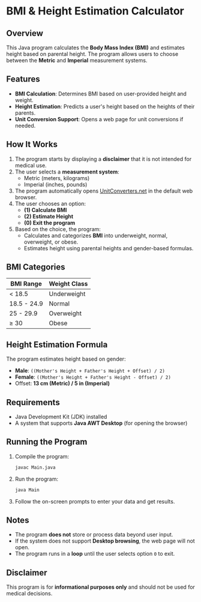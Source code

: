 # BMI & Height Estimation Calculator

## Overview
This Java program calculates the **Body Mass Index (BMI)** and estimates height based on parental height. The program allows users to choose between the **Metric** and **Imperial** measurement systems.

## Features
- **BMI Calculation**: Determines BMI based on user-provided height and weight.
- **Height Estimation**: Predicts a user's height based on the heights of their parents.
- **Unit Conversion Support**: Opens a web page for unit conversions if needed.

## How It Works
1. The program starts by displaying a **disclaimer** that it is not intended for medical use.
2. The user selects a **measurement system**:
   - Metric (meters, kilograms)
   - Imperial (inches, pounds)
3. The program automatically opens [UnitConverters.net](https://www.unitconverters.net/) in the default web browser.
4. The user chooses an option:
   - **(1) Calculate BMI**
   - **(2) Estimate Height**
   - **(0) Exit the program**
5. Based on the choice, the program:
   - Calculates and categorizes **BMI** into underweight, normal, overweight, or obese.
   - Estimates height using parental heights and gender-based formulas.

## BMI Categories
| BMI Range  | Weight Class |
|------------|-------------|
| < 18.5    | Underweight  |
| 18.5 - 24.9 | Normal     |
| 25 - 29.9  | Overweight  |
| ≥ 30      | Obese      |

## Height Estimation Formula
The program estimates height based on gender:
- **Male**: `((Mother's Height + Father's Height + Offset) / 2)`
- **Female**: `((Mother's Height + Father's Height - Offset) / 2)`
- Offset: **13 cm (Metric) / 5 in (Imperial)**

## Requirements
- Java Development Kit (JDK) installed
- A system that supports **Java AWT Desktop** (for opening the browser)

## Running the Program
1. Compile the program:
   ```sh
   javac Main.java
   ```
2. Run the program:
   ```sh
   java Main
   ```
3. Follow the on-screen prompts to enter your data and get results.

## Notes
- The program **does not** store or process data beyond user input.
- If the system does not support **Desktop browsing**, the web page will not open.
- The program runs in a **loop** until the user selects option `0` to exit.

## Disclaimer
This program is for **informational purposes only** and should not be used for medical decisions.


